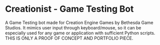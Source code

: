 # Creationist - Game Testing Bot
A Game Testing bot made for Creation Engine Games by Bethesda Game Studios. It mimics user input through keyboard/mouse, so it can be especially used for any game or application with sufficient Python scripts. THIS IS ONLY A PROOF OF CONCEPT AND PORTFOLIO PIECE.
